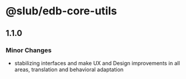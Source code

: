 # @slub/edb-core-utils

## 1.1.0

### Minor Changes

- stabilizing interfaces and make UX and Design improvements in all areas, translation and behavioral adaptation
